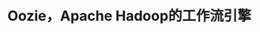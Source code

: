 Oozie，Apache Hadoop的工作流引擎
================================================================================
